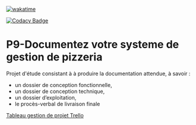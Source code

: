 [![wakatime](https://wakatime.com/badge/user/648b0556-0c0e-4e9d-b952-2bea950dabe6/project/5f571585-9085-4d94-9e92-36ae037e22cd.svg)](https://wakatime.com/badge/user/648b0556-0c0e-4e9d-b952-2bea950dabe6/project/5f571585-9085-4d94-9e92-36ae037e22cd)

[![Codacy Badge](https://app.codacy.com/project/badge/Grade/df92cb86d0ed462b823c3c0c091db2e6)](https://www.codacy.com/gh/jbbaillet85/documentez-votre-systeme-de-gestion-de-pizzeria/dashboard?utm_source=github.com&amp;utm_medium=referral&amp;utm_content=jbbaillet85/documentez-votre-systeme-de-gestion-de-pizzeria&amp;utm_campaign=Badge_Grade)

# P9-Documentez votre systeme de gestion de pizzeria

Projet d'étude consistant à à produire la documentation attendue, à savoir :

- un dossier de conception fonctionnelle,
- un dossier de conception technique,
- un dossier d’exploitation,
- le procès-verbal de livraison finale

[Tableau gestion de projet Trello](https://trello.com/b/13ciI9He/documentez-votre-syst%C3%A8me-de-gestion-de-pizzeria)

